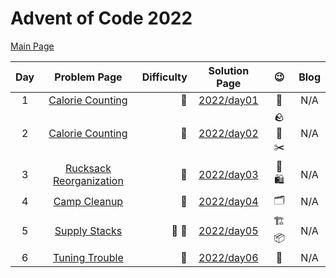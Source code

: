 # Advent of Code 2022

[Main Page](https://adventofcode.com/2022)

| Day |                      Problem Page                       | Difficulty |       Solution Page       |               :wink:               | Blog |
|:--:|:-------------------------------------------------------:| ---: |:-------------------------:|:----------------------------------:| :---: |
|  1 | [Calorie Counting](https://adventofcode.com/2022/day/1) | :star2: | [2022/day01](/2022/day01) |               :cake:               | N/A |
|  2 | [Calorie Counting](https://adventofcode.com/2022/day/2) | :star2: | [2022/day02](/2022/day02) | :rock: :page_with_curl: :scissors: | N/A |
|  3  | [Rucksack Reorganization](https://adventofcode.com/2022/day/3) | :star2: | [2022/day03](/2022/day03) | :handbag: :shopping: | N/A |
|  4  | [Camp Cleanup](https://adventofcode.com/2022/day/4) | :star2: | [2022/day04](/2022/day04) | :card_index_dividers: | N/A |
|  5  | [Supply Stacks](https://adventofcode.com/2022/day/5) | :slightly_frowning_face: :slightly_frowning_face: | [2022/day05](/2022/day05) | :building_construction: :package: | N/A |
|  6  | [Tuning Trouble](https://adventofcode.com/2022/day/6) | :star2: | [2022/day06](/2022/day06) | :bookmark: | N/A |


